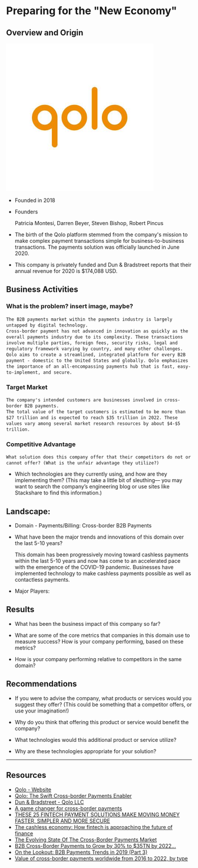 # Preparing for the "New Economy"

## Overview and Origin
![](images/Qolo_logo.jpg)
* Founded in 2018
* Founders

    Patricia Montesi, Darren Beyer, Steven Bishop, Robert Pincus
* The birth of the Qolo platform stemmed from the company's mission to make complex payment transactions simple for business-to-business transactions. The payments solution was officially launched in June 2020.
* This company is privately funded and Dun & Bradstreet reports that their annual revenue for 2020 is $174,088 USD.

## Business Activities

### What is the problem? insert image, maybe?

    The B2B payments market within the payments industry is largely untapped by digital technology. 
    Cross-border payment has not advanced in innovation as quickly as the overall payments industry due to its complexity. These transactions involve multiple parties, foreign fees, security risks, legal and regulatory framework varying by country, and many other challenges. Qolo aims to create a streamlined, integrated platform for every B2B payment - domestic to the United States and globally. Qolo emphasizes the importance of an all-encompassing payments hub that is fast, easy-to-implement, and secure.

### Target Market 

    The company's intended customers are businesses involved in cross-border B2B payments.
    The total value of the target customers is estimated to be more than $27 trillion and is expected to reach $35 trillion in 2022. These values vary among several market research resources by about $4-$5 trillion.

    
### Competitive Advantage

    What solution does this company offer that their competitors do not or cannot offer? (What is the unfair advantage they utilize?)

* Which technologies are they currently using, and how are they implementing them? (This may take a little bit of sleuthing–– you may want to search the company’s engineering blog or use sites like Stackshare to find this information.)


## Landscape:

* Domain - Payments/Billing: Cross-border B2B Payments

* What have been the major trends and innovations of this domain over the last 5-10 years?

    This domain has been progressively moving toward cashless payments within the last 5-10 years and now has come to an accelerated pace with the emergence of the COVID-19 pandemic. Businesses have implemented technology to make cashless payments possible as well as contactless payments. 

* Major Players: 

    
## Results

* What has been the business impact of this company so far?

* What are some of the core metrics that companies in this domain use to measure success? How is your company performing, based on these metrics?

* How is your company performing relative to competitors in the same domain?


## Recommendations

* If you were to advise the company, what products or services would you suggest they offer? (This could be something that a competitor offers, or use your imagination!)

* Why do you think that offering this product or service would benefit the company?

* What technologies would this additional product or service utilize?

* Why are these technologies appropriate for your solution?

---

## Resources
* [Qolo - Website](https://qolo.io/)
* [Qolo: The Swift Cross-border Payments Enabler](https://fintech.cioreview.com/vendor/2020/qolo)
* [Dun & Bradstreet - Qolo LLC](https://www.dnb.com/business-directory/company-profiles.qolo_llc.9e2a4c636711f9f62fa7785ea99e6af6.html)
* [A game changer for cross-border payments](http://www.bbc.com/storyworks/future/the-new-rules-of-money/a-game-changer-for-cross-border-payments)
* [THESE 25 FINTECH PAYMENT SOLUTIONS MAKE MOVING MONEY FASTER, SIMPLER AND MORE SECURE](https://builtin.com/fintech/fintech-payments-companies-examples)
* [The cashless economy: How fintech is approaching the future of finance](https://fortune.com/2020/11/19/cashless-economy-fintech-future-of-finance-goldman-sachs-coinbase-mastercard-blend-sofi/)
* [The Evolving State Of The Cross-Border Payments Market](https://www.cbinsights.com/research/cross-border-payments-trends-expert-intelligence/)
* [B2B Cross-Border Payments to Grow by 30% to $35TN by 2022...](https://www.juniperresearch.com/press/press-releases/b2b-cross-border-payments-to-grow)
* [On the Lookout: B2B Payments Trends in 2019 (Part 3)](https://www.billtrust.com/resources/blog/on-the-lookout-b2b-payments-trends-in-2019-part-3/)
* [Value of cross-border payments worldwide from 2016 to 2022, by type](https://www.statista.com/statistics/609723/value-of-cross-border-payments-by-type/)


